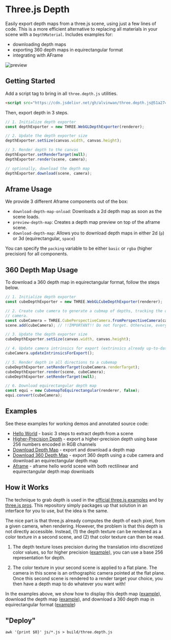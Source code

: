 # Three.js Depth

Easily export depth maps from a three.js scene, using just a few lines of code. This is a more efficient alternative to replacing all materials in your scene with a `DepthMaterial`. Includes examples for:

- downloading depth maps
- exporting 360 depth maps in equirectangular format
- integrating with AFrame

![preview](https://user-images.githubusercontent.com/2068077/153742846-6ae61a83-77d3-479e-ba59-a999c801f6d8.jpg)

## Getting Started

Add a script tag to bring in all `three.depth.js` utilities.

```html
<script src="https://cdn.jsdelivr.net/gh/alvinwan/three.depth.js@51a2745/build/three.depth.js">
```

Then, export depth in 3 steps.

```javascript
// 1. Initialize depth exporter
const depthExporter = new THREE.WebGLDepthExporter(renderer);

// 2. Update the depth exporter size
depthExporter.setSize(canvas.width, canvas.height);

// 3. Render depth to the canvas
depthExporter.setRenderTarget(null);
depthExporter.render(scene, camera);

// optionally, download the depth map
depthExporter.download(scene, camera);
```

## Aframe Usage

We provide 3 different Aframe components out of the box:

- `download-depth-map-onload`: Downloads a 2d depth map as soon as the scene loads.
- `preview-depth-map`: Creates a depth map preview on top of the aframe scene.
- `download-depth-map`: Allows you to download depth maps in either 2d (`p`) or 3d (equirectangular, `space`)

You can specify the `packing` variable to be either `basic` or `rgba` (higher precision) for all components. 

## 360 Depth Map Usage

To download a 360 depth map in equirectangular format, follow the steps below.

```javascript
// 1. Initialize depth exporter
const cubeDepthExporter = new THREE.WebGLCubeDepthExporter(renderer);

// 2. Create cube camera to generate a cubmap of depths, tracking the original
// camera.
const cubeCamera = THREE.CubePerspectiveCamera.fromPerspectiveCamera(camera);
scene.add(cubeCamera); // !!IMPORTANT!! Do not forget. Otherwise, every face sees the same thing.

// 3. Update the depth exporter size
cubeDepthExporter.setSize(canvas.width, canvas.height);

// 4. Update camera intrinsics for export (extrinsics already up-to-date)
cubeCamera.updateIntrinsicsForExport();

// 5. Render depth in all directions to a cubemap
cubeDepthExporter.setRenderTarget(cubeCamera.renderTarget);
cubeDepthExporter.render(scene, cubeCamera);
cubeDepthExporter.setRenderTarget(null);

// 6. Download equirectangular depth map
const equi = new CubemapToEquirectangular(renderer, false);
equi.convert(cubeCamera);
```

## Examples

See these examples for working demos and annotated source code:

- [Hello World](http://alvinwan.com/threejs.depth/examples/basic.html) - basic 3 steps to extract depth from a scene
- [Higher-Precision Depth](http://alvinwan.com/threejs.depth/examples/precision.html) - export a higher-precision depth using base 256 numbers encoded in RGB channels
- [Download Depth Map](http://alvinwan.com/threejs.depth/examples/export.html) - export and download a depth map
- [Download 360 Depth Map](http://alvinwan.com/threejs.depth/examples/export360.html) - export 360 depth using a cube camera and download an equirectangular depth map
- [Aframe](http://alvinwan.com/threejs.depth/examples/aframe.html) - aframe hello world scene with both rectilinear and equirectangular depth map downloads

## How it Works

The technique to grab depth is used in the [official three.js examples](https://threejs.org/examples/?q=depth#webgl_depth_texture) and by [three.js pros](https://stackoverflow.com/a/58946651/4855984). This repository simply packages up that solution in an interface for you to use, but the idea is the same. 

The nice part is that three.js already computes the depth of each pixel, from a given camera, when rendering. However, the problem is that this depth is not directly accessible. Instead, (1) the depth texture can be rendered as a color texture in a second scene, and (2) that color texture can then be read.

1. The depth texture loses precision during the translation into discretized color values, so for higher precision ([example](http://alvinwan.com/threejs.depth/examples/precision.html)), you can use a base 256 representation for depth.

2. The color texture in your second scene is applied to a flat plane. The camera in this scene is an orthographic camera pointed at the flat plane. Once this second scene is rendered to a render target your choice, you then have a depth map to do whatever you want with!

In the examples above, we show how to display this depth map ([example](http://alvinwan.com/threejs.depth/examples/basic.html)), download the depth map ([example](http://alvinwan.com/threejs.depth/examples/export.html)), and download a 360 depth map in equirectangular format ([example](http://alvinwan.com/threejs.depth/examples/export360.html))

## "Deploy"

```
awk '{print $0}' js/*.js > build/three.depth.js
```